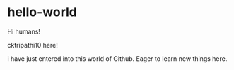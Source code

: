 # hello-world
Hi humans!


cktripathi10 here!

i have just entered into this world of Github. Eager to learn new things here.
